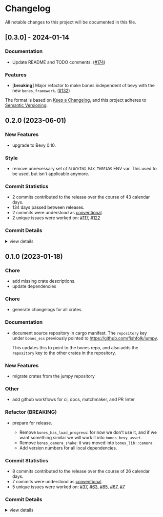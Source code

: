 # Changelog

All notable changes to this project will be documented in this file.

## [0.3.0] - 2024-01-14

### Documentation

- Update README and TODO comments. ([#174](https://github.com/fishfolk/bones/pull/174))

### Features

- [**breaking**] Major refactor to make bones independent of bevy with the new `bones_framework`. ([#132](https://github.com/fishfolk/bones/pull/132))

<!-- generated by git-cliff -->
The format is based on [Keep a Changelog](https://keepachangelog.com/en/1.0.0/),
and this project adheres to [Semantic Versioning](https://semver.org/spec/v2.0.0.html).

## 0.2.0 (2023-06-01)

### New Features

 - <csr-id-3f2e3485f9556cc68eb4c04df34d3aa2c6087330/> upgrade to Bevy 0.10.

### Style

 - <csr-id-92d0a58c1cb41485a023f396aa9e1a88544d69b3/> remove unnecessary set of `BLOCKING_MAX_THREADS` ENV var.
   This used to be used, but isn't applicable anymore.

### Commit Statistics

<csr-read-only-do-not-edit/>

 - 2 commits contributed to the release over the course of 43 calendar days.
 - 134 days passed between releases.
 - 2 commits were understood as [conventional](https://www.conventionalcommits.org).
 - 2 unique issues were worked on: [#117](https://github.com/fishfolk/bones/issues/117), [#122](https://github.com/fishfolk/bones/issues/122)

### Commit Details

<csr-read-only-do-not-edit/>

<details><summary>view details</summary>

 * **[#117](https://github.com/fishfolk/bones/issues/117)**
    - remove unnecessary set of `BLOCKING_MAX_THREADS` ENV var. ([`92d0a58`](https://github.com/fishfolk/bones/commit/92d0a58c1cb41485a023f396aa9e1a88544d69b3))
 * **[#122](https://github.com/fishfolk/bones/issues/122)**
    - upgrade to Bevy 0.10. ([`3f2e348`](https://github.com/fishfolk/bones/commit/3f2e3485f9556cc68eb4c04df34d3aa2c6087330))
</details>

## 0.1.0 (2023-01-18)

<csr-id-27252465ad0506ff2f8c377531fa079ec64d1750/>
<csr-id-49852b7f9d448334dfb66f4ab7c0310ec339f908/>
<csr-id-a516a68902ebcd4c3e24b6a47b3ff79b92ff5f60/>
<csr-id-ae0a761fc9b82ba2fc639c2b6f7af09fb650cd31/>
<csr-id-a68cb79e6b7d3774c53c0236edf3a12175f297b5/>

### Chore

 - <csr-id-27252465ad0506ff2f8c377531fa079ec64d1750/> add missing crate descriptions.
 - <csr-id-49852b7f9d448334dfb66f4ab7c0310ec339f908/> update dependencies

### Chore

 - <csr-id-a68cb79e6b7d3774c53c0236edf3a12175f297b5/> generate changelogs for all crates.

### Documentation

 - <csr-id-a69389412d22b8cb48bab0ed96d739b0fee35348/> document source repository in cargo manifest.
   The `repository` key under `bones_ecs` previously pointed to https://github.com/fishfolk/jumpy.
   
   This updates this to point to the bones repo, and also adds the `repository` key to the other
   crates in the repository.

### New Features

 - <csr-id-3724c69a0bb24828d1710380bb8d139e304b7955/> migrate crates from the jumpy repository

### Other

 - <csr-id-a516a68902ebcd4c3e24b6a47b3ff79b92ff5f60/> add github workflows for ci, docs, matchmaker, and PR linter

### Refactor (BREAKING)

 - <csr-id-ae0a761fc9b82ba2fc639c2b6f7af09fb650cd31/> prepare for release.
   - Remove `bones_has_load_progress`: for now we don't use it, and if we
     want something similar we will work it into `bones_bevy_asset`.
   - Remove `bones_camera_shake`: it was moved into `bones_lib::camera`.
   - Add version numbers for all local dependencies.

### Commit Statistics

<csr-read-only-do-not-edit/>

 - 8 commits contributed to the release over the course of 26 calendar days.
 - 7 commits were understood as [conventional](https://www.conventionalcommits.org).
 - 5 unique issues were worked on: [#37](https://github.com/fishfolk/bones/issues/37), [#63](https://github.com/fishfolk/bones/issues/63), [#65](https://github.com/fishfolk/bones/issues/65), [#67](https://github.com/fishfolk/bones/issues/67), [#7](https://github.com/fishfolk/bones/issues/7)

### Commit Details

<csr-read-only-do-not-edit/>

<details><summary>view details</summary>

 * **[#37](https://github.com/fishfolk/bones/issues/37)**
    - document source repository in cargo manifest. ([`a693894`](https://github.com/fishfolk/bones/commit/a69389412d22b8cb48bab0ed96d739b0fee35348))
 * **[#63](https://github.com/fishfolk/bones/issues/63)**
    - prepare for release. ([`ae0a761`](https://github.com/fishfolk/bones/commit/ae0a761fc9b82ba2fc639c2b6f7af09fb650cd31))
 * **[#65](https://github.com/fishfolk/bones/issues/65)**
    - add missing crate descriptions. ([`2725246`](https://github.com/fishfolk/bones/commit/27252465ad0506ff2f8c377531fa079ec64d1750))
 * **[#67](https://github.com/fishfolk/bones/issues/67)**
    - generate changelogs for all crates. ([`a68cb79`](https://github.com/fishfolk/bones/commit/a68cb79e6b7d3774c53c0236edf3a12175f297b5))
 * **[#7](https://github.com/fishfolk/bones/issues/7)**
    - update dependencies ([`49852b7`](https://github.com/fishfolk/bones/commit/49852b7f9d448334dfb66f4ab7c0310ec339f908))
 * **Uncategorized**
    - Release bones_matchmaker_proto v0.1.0, quinn_runtime_bevy v0.1.0, bones_matchmaker v0.1.0 ([`c6d682f`](https://github.com/fishfolk/bones/commit/c6d682fa4f428f9cb9c963c93061bd477f1d281e))
    - add github workflows for ci, docs, matchmaker, and PR linter ([`a516a68`](https://github.com/fishfolk/bones/commit/a516a68902ebcd4c3e24b6a47b3ff79b92ff5f60))
    - migrate crates from the jumpy repository ([`3724c69`](https://github.com/fishfolk/bones/commit/3724c69a0bb24828d1710380bb8d139e304b7955))
</details>

